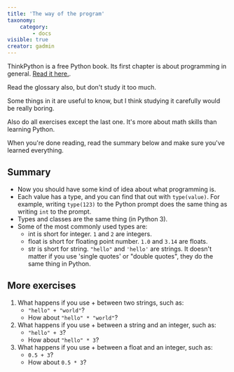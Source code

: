 ```yaml
---
title: 'The way of the program'
taxonomy:
    category:
        - docs
visible: true
creator: gadmin
---
```


ThinkPython is a free Python book. Its first chapter is about programming in general. [Read it here.](http://greenteapress.com/thinkpython2/html/thinkpython2002.html).

Read the glossary also, but don't study it too much. 

Some things in it are useful to know, but I think studying it carefully would be really boring. 

Also do all exercises except the last one. It's more about math skills than learning Python.

When you're done reading, read the summary below and make sure you've learned everything.

## Summary

- Now you should have some kind of idea about what programming is.
- Each value has a type, and you can find that out with `type(value)`. For example, writing `type(123)` to the Python prompt does the same thing as writing `int` to the prompt.
- Types and classes are the same thing (in Python 3).
- Some of the most commonly used types are:
    - int is short for integer. `1` and `2` are integers.
    - float is short for floating point number. `1.0` and `3.14` are
        floats.
    - str is short for string. `"hello"` and `'hello'` are strings. It
        doesn't matter if you use 'single quotes' or "double quotes",
        they do the same thing in Python.

## More exercises

1. What happens if you use + between two strings, such as:
	* `"hello" + "world"`? 
	* How about `"hello" * "world"`?
2. What happens if you use + between a string and an integer, such as:
	* `"hello" + 3`? 
	* How about `"hello" * 3`?
4. What happens if you use + between a float and an integer, such as:
	* `0.5 + 3`? 
    * How about `0.5 * 3`?
